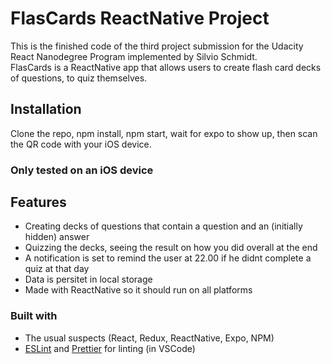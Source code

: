# FlasCards ReactNative Project

This is the finished code of the third project submission for the Udacity React Nanodegree Program implemented by Silvio Schmidt.  
FlasCards is a ReactNative app that allows users to create flash card decks of questions, to quiz themselves.  

## Installation
Clone the repo, npm install, npm start, wait for expo to show up, then scan the QR code with your iOS device.

### Only tested on an iOS device

## Features

- Creating decks of questions that contain a question and an (initially hidden) answer
- Quizzing the decks, seeing the result on how you did overall at the end
- A notification is set to remind the user at 22.00 if he didnt complete a quiz at that day
- Data is persitet in local storage
- Made with ReactNative so it should run on all platforms

### Built with

- The usual suspects (React, Redux, ReactNative, Expo, NPM)
- [ESLint](https://eslint.org/) and [Prettier](https://prettier.io/) for linting (in VSCode)
